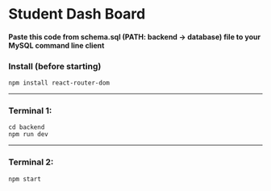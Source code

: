 # Student Dash Board

#### Paste this code from schema.sql (PATH: backend -> database) file to your MySQL command line client

### Install (before starting)
```
npm install react-router-dom
```
---
### Terminal 1:
```
cd backend
npm run dev
```
---
### Terminal 2:
```
npm start
```
